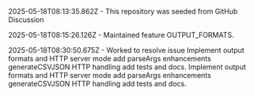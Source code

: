 2025-05-18T08:13:35.862Z - This repository was seeded from GitHub Discussion 

2025-05-18T08:15:26.126Z - Maintained feature OUTPUT_FORMATS.

2025-05-18T08:30:50.675Z - Worked to resolve issue Implement output formats and HTTP server mode add parseArgs enhancements generateCSVJSON HTTP handling add tests and docs. Implement output formats and HTTP server mode add parseArgs enhancements generateCSVJSON HTTP handling add tests and docs.

